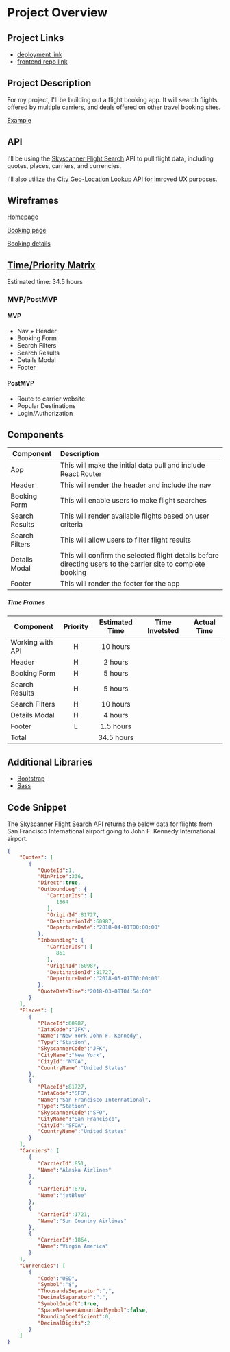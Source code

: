 # Project Overview

## Project Links
- [deployment link](https://spaero.netlify.app/)
- [frontend repo link](https://github.com/carlynicholson/spaero-frontend)

## Project Description
For my project, I'll be building out a flight booking app. It will search flights offered by multiple carriers, and deals offered on other travel booking sites.  

[Example](https://www.skyscanner.com/)


## API
I'll be using the [Skyscanner Flight Search](https://rapidapi.com/skyscanner/api/skyscanner-flight-search) API to pull flight data, including quotes, places, carriers, and currencies.

I'll also utilize the [City Geo-Location Lookup](https://rapidapi.com/dev132/api/city-geo-location-lookup/) API for imroved UX purposes. 


## Wireframes
[Homepage](https://res.cloudinary.com/df6sigxz7/image/upload/v1588967613/spaero/planning/home.png)

[Booking page](https://res.cloudinary.com/df6sigxz7/image/upload/v1588967612/spaero/planning/booking.png)

[Booking details](https://res.cloudinary.com/df6sigxz7/image/upload/v1588967612/spaero/planning/flight_details.png)


## [Time/Priority Matrix](https://res.cloudinary.com/df6sigxz7/image/upload/v1588968378/spaero/planning/time_estimation.png)

Estimated time: 34.5 hours

### MVP/PostMVP

#### MVP 
- Nav + Header
- Booking Form
- Search Filters
- Search Results
- Details Modal
- Footer

#### PostMVP

- Route to carrier website
- Popular Destinations
- Login/Authorization

## Components

| Component | Description | 
| --- | :--- | 
| App | This will make the initial data pull and include React Router | 
| Header | This will render the header and include the nav | 
| Booking Form | This will enable users to make flight searches | 
| Search Results | This will render available flights based on user criteria | 
| Search Filters | This will allow users to filter flight results | 
| Details Modal | This will confirm the selected flight details before directing users to the carrier site to complete booking | 
| Footer | This will render the footer for the app | 

##### Time Frames

| Component | Priority | Estimated Time | Time Invetsted | Actual Time |
| --- | :---: |  :---: | :---: | :---: |
| Working with API | H | 10 hours |   |   |
| Header | H | 2 hours |   |   |
| Booking Form | H | 5 hours |   |   |
| Search Results | H | 5 hours |   |   |
| Search Filters | H | 10 hours |   |   |
| Details Modal | H | 4 hours |   |   |
| Footer | L | 1.5 hours |   |   |
| Total |   | 34.5 hours |   |   |

## Additional Libraries
- [Bootstrap](https://getbootstrap.com/)
- [Sass](https://sass-lang.com/)

## Code Snippet

The [Skyscanner Flight Search](https://rapidapi.com/skyscanner/api/skyscanner-flight-search) API returns the below data for flights from San Francisco International airport going to John F. Kennedy International airport.

```JSON
{
    "Quotes": [
       {
          "QuoteId":1,
          "MinPrice":336,
          "Direct":true,
          "OutboundLeg": {
             "CarrierIds": [
                1864
             ],
             "OriginId":81727,
             "DestinationId":60987,
             "DepartureDate":"2018-04-01T00:00:00"
          },
          "InboundLeg": {
             "CarrierIds": [
                851
             ],
             "OriginId":60987,
             "DestinationId":81727,
             "DepartureDate":"2018-05-01T00:00:00"
          },
          "QuoteDateTime":"2018-03-08T04:54:00"
       }
    ],
    "Places": [
       {
          "PlaceId":60987,
          "IataCode":"JFK",
          "Name":"New York John F. Kennedy",
          "Type":"Station",
          "SkyscannerCode":"JFK",
          "CityName":"New York",
          "CityId":"NYCA",
          "CountryName":"United States"
       },
       {
          "PlaceId":81727,
          "IataCode":"SFO",
          "Name":"San Francisco International",
          "Type":"Station",
          "SkyscannerCode":"SFO",
          "CityName":"San Francisco",
          "CityId":"SFOA",
          "CountryName":"United States"
       }
    ],
    "Carriers": [
       {
          "CarrierId":851,
          "Name":"Alaska Airlines"
       },
       {
          "CarrierId":870,
          "Name":"jetBlue"
       },
       {
          "CarrierId":1721,
          "Name":"Sun Country Airlines"
       },
       {
          "CarrierId":1864,
          "Name":"Virgin America"
       }
    ],
    "Currencies": [
       {
          "Code":"USD",
          "Symbol":"$",
          "ThousandsSeparator":",",
          "DecimalSeparator":".",
          "SymbolOnLeft":true,
          "SpaceBetweenAmountAndSymbol":false,
          "RoundingCoefficient":0,
          "DecimalDigits":2
       }
    ]
}
```